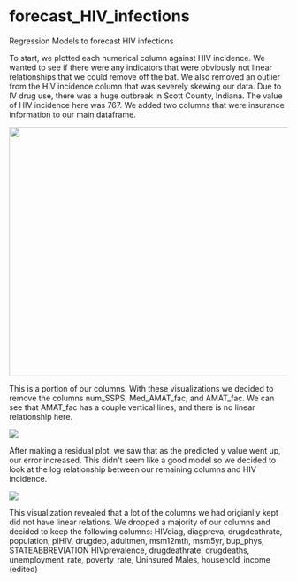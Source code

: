 # forecast_HIV_infections
Regression Models to forecast HIV infections



To start, we plotted each numerical column against HIV incidence. We wanted to see if there were any indicators that were obviously not linear relationships that we could remove off the bat. We also removed an outlier from the HIV incidence column that was severely skewing our data. Due to IV drug use, there was a huge outbreak in Scott County, Indiana. The value of HIV incidence here was 767. We added two columns that were insurance information to our main dataframe. 

<img src = "https://github.com/vmccready/forecast_HIV_infections/blob/main/images/linear-relation1.png" width="600" height="450" > 

This is a portion of our columns. With these visualizations we decided to remove the columns num_SSPS, Med_AMAT_fac, and AMAT_fac. We can see that AMAT_fac has a couple vertical lines, and there is no linear relationship here. 

<img src = "https://github.com/vmccready/forecast_HIV_infections/blob/main/images/residuals.png" > 

After making a residual plot, we saw that as the predicted y value went up, our error increased. This didn't seem like a
good model so we decided to look at the log relationship between our remaining columns and HIV incidence.


<img src = "https://github.com/vmccready/forecast_HIV_infections/blob/main/images/log-relation.png" > 


This visualization revealed that a lot of the columns we had origianlly kept did not have linear relations. We dropped a majority of our columns and decided to keep the following columns: 
HIVdiag, diagpreva, drugdeathrate, population, plHIV, drugdep, adultmen, msm12mth, msm5yr, bup_phys, STATEABBREVIATION
HIVprevalence, drugdeathrate, drugdeaths, unemployment_rate, poverty_rate, Uninsured Males, household_income (edited) 


